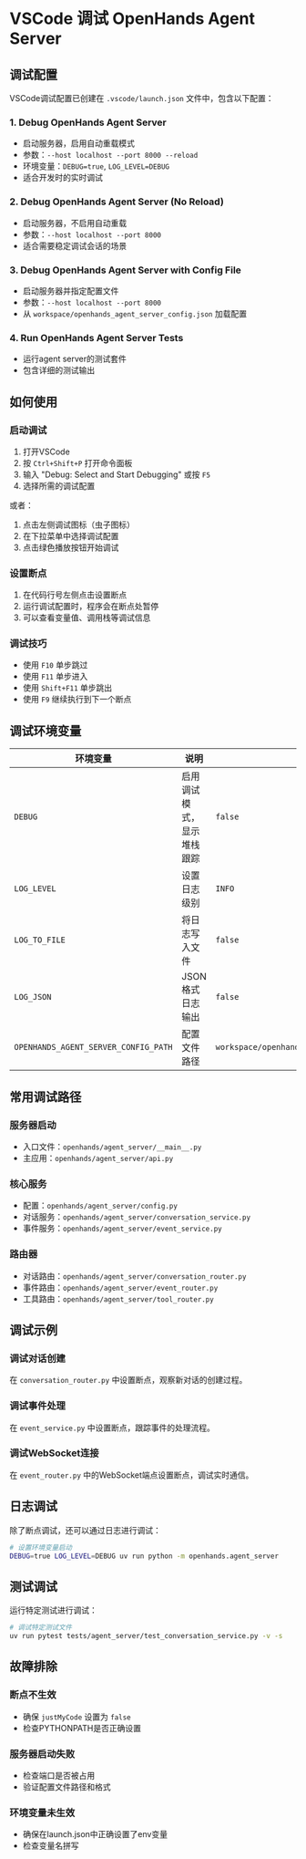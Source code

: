 # VSCode 调试 OpenHands Agent Server

## 调试配置

VSCode调试配置已创建在 `.vscode/launch.json` 文件中，包含以下配置：

### 1. Debug OpenHands Agent Server
- 启动服务器，启用自动重载模式
- 参数：`--host localhost --port 8000 --reload`
- 环境变量：`DEBUG=true`, `LOG_LEVEL=DEBUG`
- 适合开发时的实时调试

### 2. Debug OpenHands Agent Server (No Reload)
- 启动服务器，不启用自动重载
- 参数：`--host localhost --port 8000`
- 适合需要稳定调试会话的场景

### 3. Debug OpenHands Agent Server with Config File
- 启动服务器并指定配置文件
- 参数：`--host localhost --port 8000`
- 从 `workspace/openhands_agent_server_config.json` 加载配置

### 4. Run OpenHands Agent Server Tests
- 运行agent server的测试套件
- 包含详细的测试输出

## 如何使用

### 启动调试
1. 打开VSCode
2. 按 `Ctrl+Shift+P` 打开命令面板
3. 输入 "Debug: Select and Start Debugging" 或按 `F5`
4. 选择所需的调试配置

或者：
1. 点击左侧调试图标（虫子图标）
2. 在下拉菜单中选择调试配置
3. 点击绿色播放按钮开始调试

### 设置断点
1. 在代码行号左侧点击设置断点
2. 运行调试配置时，程序会在断点处暂停
3. 可以查看变量值、调用栈等调试信息

### 调试技巧
- 使用 `F10` 单步跳过
- 使用 `F11` 单步进入
- 使用 `Shift+F11` 单步跳出
- 使用 `F9` 继续执行到下一个断点

## 调试环境变量

| 环境变量 | 说明 | 默认值 |
|---------|------|--------|
| `DEBUG` | 启用调试模式，显示堆栈跟踪 | `false` |
| `LOG_LEVEL` | 设置日志级别 | `INFO` |
| `LOG_TO_FILE` | 将日志写入文件 | `false` |
| `LOG_JSON` | JSON格式日志输出 | `false` |
| `OPENHANDS_AGENT_SERVER_CONFIG_PATH` | 配置文件路径 | `workspace/openhands_agent_server_config.json` |

## 常用调试路径

### 服务器启动
- 入口文件：`openhands/agent_server/__main__.py`
- 主应用：`openhands/agent_server/api.py`

### 核心服务
- 配置：`openhands/agent_server/config.py`
- 对话服务：`openhands/agent_server/conversation_service.py`
- 事件服务：`openhands/agent_server/event_service.py`

### 路由器
- 对话路由：`openhands/agent_server/conversation_router.py`
- 事件路由：`openhands/agent_server/event_router.py`
- 工具路由：`openhands/agent_server/tool_router.py`

## 调试示例

### 调试对话创建
在 `conversation_router.py` 中设置断点，观察新对话的创建过程。

### 调试事件处理
在 `event_service.py` 中设置断点，跟踪事件的处理流程。

### 调试WebSocket连接
在 `event_router.py` 中的WebSocket端点设置断点，调试实时通信。

## 日志调试

除了断点调试，还可以通过日志进行调试：

```bash
# 设置环境变量启动
DEBUG=true LOG_LEVEL=DEBUG uv run python -m openhands.agent_server
```

## 测试调试

运行特定测试进行调试：
```bash
# 调试特定测试文件
uv run pytest tests/agent_server/test_conversation_service.py -v -s
```

## 故障排除

### 断点不生效
- 确保 `justMyCode` 设置为 `false`
- 检查PYTHONPATH是否正确设置

### 服务器启动失败
- 检查端口是否被占用
- 验证配置文件路径和格式

### 环境变量未生效
- 确保在launch.json中正确设置了env变量
- 检查变量名拼写
